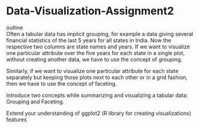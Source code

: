 # Data-Visualization-Assignment2

outline <br>
Often a tabular data has implicit grouping, for example a data giving several financial
statistics of the last 5 years for all states in India. Now the respective two columns are
state names and years. If we want to visualize one particular attribute over the five years
for each state in a single plot, without creating another data, we have to use the concept of
grouping. <br>

Similarly, if we want to visualize one particular attribute for each state separately but
keeping those plots next to each other or in a grid fashion, then we have to use the concept
of faceting.<br>

Introduce two concepts while summarizing and visualizing a tabular data: Grouping
and Faceting.<br>

Extend your understanding of ggplot2 (R library for creating visualizations) features
